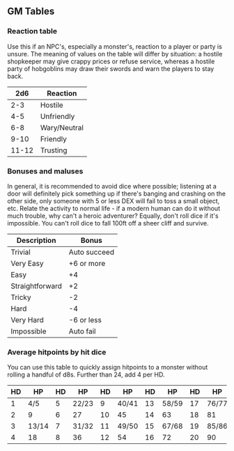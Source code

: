 ## GM Tables

### Reaction table

Use this if an NPC's, especially a monster's, reaction to a player or party is
unsure.  The meaning of values on the table will differ by situation: a hostile
shopkeeper may give crappy prices or refuse service, whereas a hostile party of
hobgoblins may draw their swords and warn the players to stay back.

2d6   | Reaction
------|-----------
2-3   | Hostile
4-5   | Unfriendly
6-8   | Wary/Neutral
9-10  | Friendly
11-12 | Trusting

### Bonuses and maluses

In general, it is recommended to avoid dice where possible; listening at a door
will definitely pick something up if there's banging and crashing on the other
side, only someone with 5 or less DEX will fail to toss a small object, etc.
Relate the activity to normal life - if a modern human can do it without much
trouble, why can't a heroic adventurer? Equally, don't roll dice if it's
impossible. You can't roll dice to fall 100ft off a sheer cliff and survive.

Description     | Bonus
----------------|-------------
Trivial         | Auto succeed
Very Easy       | +6 or more
Easy            | +4
Straightforward | +2
Tricky          | -2
Hard            | -4
Very Hard       | -6 or less
Impossible      | Auto fail

### Average hitpoints by hit dice

You can use this table to quickly assign hitpoints to a monster without rolling
a handful of d8s. Further than 24, add 4 per HD.

 HD | HP  | HD | HP  | HD | HP  | HD | HP  | HD | HP  | HD | HP
----|-----|----|-----|----|-----|----|-----|----|-----|----|-----
 1  | 4/5 | 5  |22/23|  9 |40/41| 13 |58/59| 17 |76/77| 21 | 94/95
 2  |  9  | 6  | 27  | 10 | 45  | 14 | 63  | 18 | 81  | 22 |  99
 3	|13/14| 7  |31/32| 11 |49/50| 15 |67/68| 19 |85/86| 23 |103/104
 4  | 18  | 8  | 36  | 12 | 54  | 16 | 72  | 20 | 90  | 24 | 108
